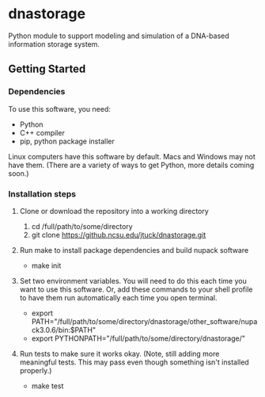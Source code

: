 # dnastorage

Python module to support modeling and simulation of a DNA-based information storage system.

## Getting Started

### Dependencies

To use this software, you need:
- Python
- C++ compiler
- pip, python package installer

Linux computers have this software by default. Macs and Windows may not have them. (There are a variety of ways to get Python, more details coming soon.)

### Installation steps

1. Clone or download the repository into a working directory

      1. cd /full/path/to/some/directory
      2. git clone https://github.ncsu.edu/jtuck/dnastorage.git

2. Run make to install package dependencies and build nupack software

      - make init

3. Set two environment variables. You will need to do this each time you want to use this software. Or, add these commands to your shell profile to have them run automatically each time you open terminal.

      - export PATH="/full/path/to/some/directory/dnastorage/other_software/nupack3.0.6/bin:$PATH"
      - export PYTHONPATH="/full/path/to/some/directory/dnastorage/"

  
4. Run tests to make sure it works okay. (Note, still adding more meaningful tests.  This may pass even though something isn't installed properly.)

      - make test